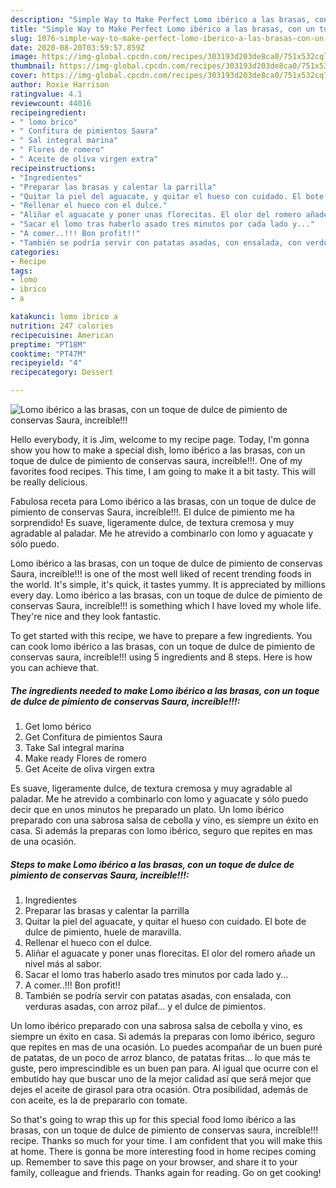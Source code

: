 ```yaml
---
description: "Simple Way to Make Perfect Lomo ibérico a las brasas, con un toque de dulce de pimiento de conservas Saura, increíble!!!"
title: "Simple Way to Make Perfect Lomo ibérico a las brasas, con un toque de dulce de pimiento de conservas Saura, increíble!!!"
slug: 1076-simple-way-to-make-perfect-lomo-iberico-a-las-brasas-con-un-toque-de-dulce-de-pimiento-de-conservas-saura-increible
date: 2020-08-20T03:59:57.859Z
image: https://img-global.cpcdn.com/recipes/303193d203de8ca0/751x532cq70/lomo-iberico-a-las-brasas-con-un-toque-de-dulce-de-pimiento-de-conservas-saura-increible-foto-principal.jpg
thumbnail: https://img-global.cpcdn.com/recipes/303193d203de8ca0/751x532cq70/lomo-iberico-a-las-brasas-con-un-toque-de-dulce-de-pimiento-de-conservas-saura-increible-foto-principal.jpg
cover: https://img-global.cpcdn.com/recipes/303193d203de8ca0/751x532cq70/lomo-iberico-a-las-brasas-con-un-toque-de-dulce-de-pimiento-de-conservas-saura-increible-foto-principal.jpg
author: Roxie Harrison
ratingvalue: 4.1
reviewcount: 44016
recipeingredient:
- " lomo brico"
- " Confitura de pimientos Saura"
- " Sal integral marina"
- " Flores de romero"
- " Aceite de oliva virgen extra"
recipeinstructions:
- "Ingredientes"
- "Preparar las brasas y calentar la parrilla"
- "Quitar la piel del aguacate, y quitar el hueso con cuidado. El bote de dulce de pimiento, huele de maravilla."
- "Rellenar el hueco con el dulce."
- "Aliñar el aguacate y poner unas florecitas. El olor del romero añade un nivel más al sabor."
- "Sacar el lomo tras haberlo asado tres minutos por cada lado y..."
- "A comer..!!! Bon profit!!"
- "También se podría servir con patatas asadas, con ensalada, con verduras asadas, con arroz pilaf... y el dulce de pimientos."
categories:
- Recipe
tags:
- lomo
- ibrico
- a

katakunci: lomo ibrico a 
nutrition: 247 calories
recipecuisine: American
preptime: "PT18M"
cooktime: "PT47M"
recipeyield: "4"
recipecategory: Dessert

---
```



![Lomo ibérico a las brasas, con un toque de dulce de pimiento de conservas Saura, increíble!!!](https://img-global.cpcdn.com/recipes/303193d203de8ca0/751x532cq70/lomo-iberico-a-las-brasas-con-un-toque-de-dulce-de-pimiento-de-conservas-saura-increible-foto-principal.jpg)

Hello everybody, it is Jim, welcome to my recipe page. Today, I'm gonna show you how to make a special dish, lomo ibérico a las brasas, con un toque de dulce de pimiento de conservas saura, increíble!!!. One of my favorites food recipes. This time, I am going to make it a bit tasty. This will be really delicious.

Fabulosa receta para Lomo ibérico a las brasas, con un toque de dulce de pimiento de conservas Saura, increíble!!!. El dulce de pimiento me ha sorprendido! Es suave, ligeramente dulce, de textura cremosa y muy agradable al paladar. Me he atrevido a combinarlo con lomo y aguacate y sólo puedo.

Lomo ibérico a las brasas, con un toque de dulce de pimiento de conservas Saura, increíble!!! is one of the most well liked of recent trending foods in the world. It's simple, it's quick, it tastes yummy. It is appreciated by millions every day. Lomo ibérico a las brasas, con un toque de dulce de pimiento de conservas Saura, increíble!!! is something which I have loved my whole life. They're nice and they look fantastic.


To get started with this recipe, we have to prepare a few ingredients. You can cook lomo ibérico a las brasas, con un toque de dulce de pimiento de conservas saura, increíble!!! using 5 ingredients and 8 steps. Here is how you can achieve that.

<!--inarticleads1-->

##### The ingredients needed to make Lomo ibérico a las brasas, con un toque de dulce de pimiento de conservas Saura, increíble!!!:

1. Get  lomo bérico
1. Get  Confitura de pimientos Saura
1. Take  Sal integral marina
1. Make ready  Flores de romero
1. Get  Aceite de oliva virgen extra


Es suave, ligeramente dulce, de textura cremosa y muy agradable al paladar. Me he atrevido a combinarlo con lomo y aguacate y sólo puedo decir que en unos minutos he preparado un plato. Un lomo ibérico preparado con una sabrosa salsa de cebolla y vino, es siempre un éxito en casa. Si además la preparas con lomo ibérico, seguro que repites en mas de una ocasión. 

<!--inarticleads2-->

##### Steps to make Lomo ibérico a las brasas, con un toque de dulce de pimiento de conservas Saura, increíble!!!:

1. Ingredientes
1. Preparar las brasas y calentar la parrilla
1. Quitar la piel del aguacate, y quitar el hueso con cuidado. El bote de dulce de pimiento, huele de maravilla.
1. Rellenar el hueco con el dulce.
1. Aliñar el aguacate y poner unas florecitas. El olor del romero añade un nivel más al sabor.
1. Sacar el lomo tras haberlo asado tres minutos por cada lado y...
1. A comer..!!! Bon profit!!
1. También se podría servir con patatas asadas, con ensalada, con verduras asadas, con arroz pilaf... y el dulce de pimientos.


Un lomo ibérico preparado con una sabrosa salsa de cebolla y vino, es siempre un éxito en casa. Si además la preparas con lomo ibérico, seguro que repites en mas de una ocasión. Lo puedes acompañar de un buen puré de patatas, de un poco de arroz blanco, de patatas fritas… lo que más te guste, pero imprescindible es un buen pan para. Al igual que ocurre con el embutido hay que buscar uno de la mejor calidad así que será mejor que dejes el aceite de girasol para otra ocasión. Otra posibilidad, además de con aceite, es la de prepararlo con tomate. 

So that's going to wrap this up for this special food lomo ibérico a las brasas, con un toque de dulce de pimiento de conservas saura, increíble!!! recipe. Thanks so much for your time. I am confident that you will make this at home. There is gonna be more interesting food in home recipes coming up. Remember to save this page on your browser, and share it to your family, colleague and friends. Thanks again for reading. Go on get cooking!

